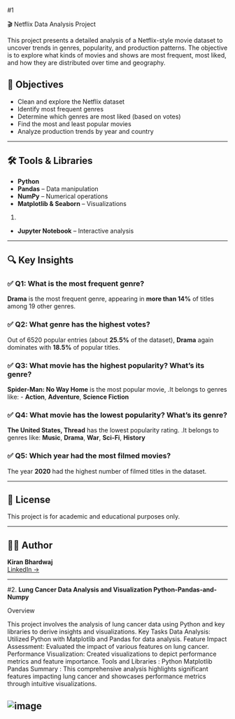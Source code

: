 #1  

🎬 Netflix Data Analysis Project

This project presents a detailed analysis of a Netflix-style movie dataset to uncover trends in genres, popularity, and production patterns. The objective is to explore what kinds of movies and shows are most frequent, most liked, and how they are distributed over time and geography.


## 🎯 Objectives

- Clean and explore the Netflix dataset
- Identify most frequent genres
- Determine which genres are most liked (based on votes)
- Find the most and least popular movies
- Analyze production trends by year and country

---

## 🛠️ Tools & Libraries

- **Python**
- **Pandas** – Data manipulation
- **NumPy** – Numerical operations
- **Matplotlib & Seaborn** – Visualizations
1.

  - **Jupyter Notebook** – Interactive analysis

---

## 🔍 Key Insights

### ✅ Q1: What is the most frequent genre?
**Drama** is the most frequent genre, appearing in **more than 14%** of titles among 19 other genres.

### ✅ Q2: What genre has the highest votes?
Out of 6520 popular entries (about **25.5%** of the dataset), **Drama** again dominates with **18.5%** of popular titles.

### ✅ Q3: What movie has the highest popularity? What’s its genre?
**Spider-Man: No Way Home** is the most popular movie, 
.It belongs to genres like: - **Action**, **Adventure**, **Science Fiction**

### ✅ Q4: What movie has the lowest popularity? What’s its genre?
**The United States, Thread** has the lowest popularity rating. 
.It belongs to genres like: **Music**, **Drama**, **War**, **Sci-Fi**, **History**

### ✅ Q5: Which year had the most filmed movies?
The year **2020** had the highest number of filmed titles in the dataset.

---

## 📎 License

This project is for academic and educational purposes only.

---

## 🙋‍♀️ Author

**Kiran Bhardwaj**  
[LinkedIn →](https://www.linkedin.com/in/kiran-bhardwaj-b34a29317/)

-----------------------------------------------------------------------------------------------------------------------------------------------------------------------------------------------------------------

#2. **Lung Cancer Data Analysis and Visualization Python-Pandas-and-Numpy**


Overview 

This project involves the analysis of lung cancer data using Python and key libraries to derive insights and visualizations.
Key Tasks Data Analysis: Utilized Python with Matplotlib and Pandas for data analysis. 
Feature Impact Assessment: Evaluated the impact of various features on lung cancer. Performance Visualization: Created visualizations to depict performance metrics and feature importance. 
Tools and Libraries : Python Matplotlib Pandas 
Summary : This comprehensive analysis highlights significant features impacting lung cancer and showcases performance metrics through intuitive visualizations.


![image](https://github.com/user-attachments/assets/7e5424ac-a40a-477c-93c9-abe58c5e3a74)
-----------------------------------------------------------------------------------------------------------------------------------------------------------------------------------------------------------------
